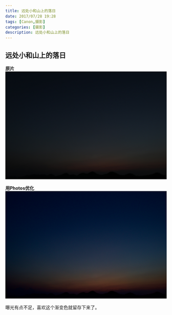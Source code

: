 ```yaml
---
title: 远处小和山上的落日
date: 2017/07/28 19:28
tags: [Canon,摄影]
categories: [摄影]
description: 远处小和山上的落日
---
```


## 远处小和山上的落日

**原片**
![原片](/imgs/UN拍小和山落日-原片.JPG)

**用Photos优化**
![用Photos优化](/imgs/UN拍小和山落日-Photos修改.jpg)

曝光有点不足，喜欢这个渐变色就留存下来了。
